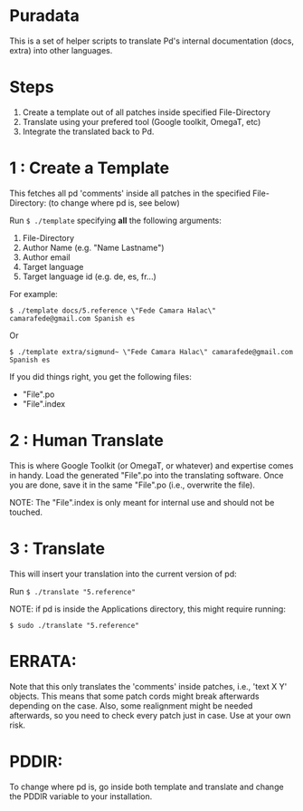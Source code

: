 # Puradata

This is a set of helper scripts to translate Pd's internal documentation (docs, extra) into other languages.

# Steps

1. Create a template out of all patches inside specified File-Directory
2. Translate using your prefered tool (Google toolkit, OmegaT, etc)
3. Integrate the translated back to Pd.

# 1 : Create a Template

This fetches all pd 'comments' inside all patches in the specified File-Directory: (to change where pd is, see below)

Run  `$ ./template` specifying **all** the following arguments:

1. File-Directory
2. Author Name (e.g. \"Name Lastname\") 
3. Author email
4. Target language
5. Target language id (e.g. de, es, fr...)

For example:

`$ ./template docs/5.reference \"Fede Camara Halac\" camarafede@gmail.com Spanish es`

Or

`$ ./template extra/sigmund~ \"Fede Camara Halac\" camarafede@gmail.com Spanish es`

If you did things right, you get the following files:

* "File".po
* "File".index

# 2 : Human Translate

This is where Google Toolkit (or OmegaT, or whatever) and expertise comes in handy. Load the generated "File".po into the translating software. Once you are done, save it in the same "File".po (i.e., overwrite the file). 

NOTE: The "File".index is only meant for internal use and should not be touched.

# 3 : Translate

This will insert your translation into the current version of pd:

Run  `$ ./translate "5.reference"`

NOTE: if pd is inside the Applications directory, this might require running:

`$ sudo ./translate "5.reference"`

# ERRATA:

Note that this only translates the 'comments' inside patches, i.e., 'text X Y' objects. This means that some patch cords might break afterwards depending on the case. Also, some realignment might be needed afterwards, so you need to check every patch just in case. Use at your own risk.

# PDDIR:

To change where pd is, go inside both template and translate and change the PDDIR variable to your installation.
